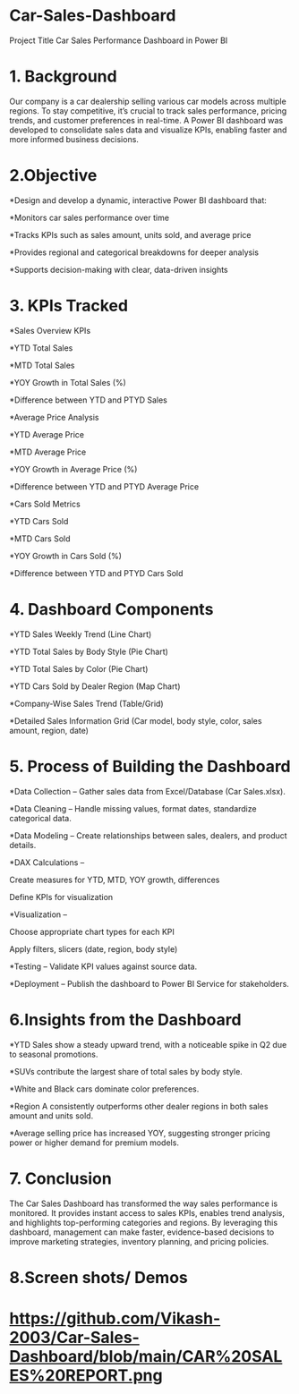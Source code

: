 # Car-Sales-Dashboard
Project Title
Car Sales Performance Dashboard in Power BI

# 1. Background
Our company is a car dealership selling various car models across multiple regions. To stay competitive, it’s crucial to track sales performance, pricing trends, and customer preferences in real-time. A Power BI dashboard was developed to consolidate sales data and visualize KPIs, enabling faster and more informed business decisions.

# 2.Objective
*Design and develop a dynamic, interactive Power BI dashboard that:

*Monitors car sales performance over time

*Tracks KPIs such as sales amount, units sold, and average price

*Provides regional and categorical breakdowns for deeper analysis

*Supports decision-making with clear, data-driven insights

# 3. KPIs Tracked

*Sales Overview KPIs

*YTD Total Sales

*MTD Total Sales

*YOY Growth in Total Sales (%)

*Difference between YTD and PTYD Sales

*Average Price Analysis

*YTD Average Price

*MTD Average Price

*YOY Growth in Average Price (%)

*Difference between YTD and PTYD Average Price

*Cars Sold Metrics

*YTD Cars Sold

*MTD Cars Sold

*YOY Growth in Cars Sold (%)

*Difference between YTD and PTYD Cars Sold

# 4. Dashboard Components

*YTD Sales Weekly Trend (Line Chart)

*YTD Total Sales by Body Style (Pie Chart)

*YTD Total Sales by Color (Pie Chart)

*YTD Cars Sold by Dealer Region (Map Chart)

*Company-Wise Sales Trend (Table/Grid)

*Detailed Sales Information Grid (Car model, body style, color, sales amount, region, date)

# 5. Process of Building the Dashboard

*Data Collection – Gather sales data from Excel/Database (Car Sales.xlsx).

*Data Cleaning – Handle missing values, format dates, standardize categorical data.

*Data Modeling – Create relationships between sales, dealers, and product details.

*DAX Calculations –

Create measures for YTD, MTD, YOY growth, differences

Define KPIs for visualization

*Visualization –

Choose appropriate chart types for each KPI

Apply filters, slicers (date, region, body style)


*Testing – Validate KPI values against source data.

*Deployment – Publish the dashboard to Power BI Service for stakeholders.

# 6.Insights from the Dashboard

*YTD Sales show a steady upward trend, with a noticeable spike in Q2 due to seasonal promotions.

*SUVs contribute the largest share of total sales by body style.

*White and Black cars dominate color preferences.

*Region A consistently outperforms other dealer regions in both sales amount and units sold.

*Average selling price has increased YOY, suggesting stronger pricing power or higher demand for premium models.

# 7. Conclusion

The Car Sales Dashboard has transformed the way sales performance is monitored. It provides instant access to sales KPIs, enables trend analysis, and highlights 
top-performing categories and regions. By leveraging this dashboard, management can make faster, evidence-based decisions to improve marketing strategies, inventory planning, and pricing policies.

# 8.Screen shots/ Demos
# https://github.com/Vikash-2003/Car-Sales-Dashboard/blob/main/CAR%20SALES%20REPORT.png


